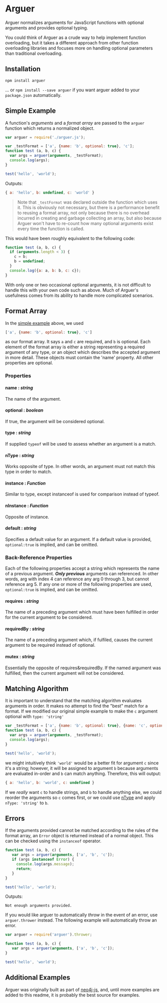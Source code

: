 # Arguer

Arguer normalizes arguments for JavaScript functions with optional arguments and provides optional typing.

You could think of Arguer as a crude way to help implement function overloading, but it takes a different approach from other function overloading libraries and focuses more on handling optional parameters than traditional overloading.

## Installation

```
npm install arguer
```

... or `npm install --save arguer` if you want arguer added to your `package.json` automatically.

## Simple Example

A function's _arguments_ and a _format array_ are passed to the `arguer` function which returns a normalized object.   

```javascript
var arguer = require('./arguer.js');

var _testFormat = ['a', {name: 'b', optional: true}, 'c'];
function test (a, b, c) {
  var args = arguer(arguments, _testFormat);
  console.log(args);
}

test('hello', 'world');
```

Outputs:

```javascript
{ a: 'hello', b: undefined, c: 'world' }
```

> Note that `_testFormat` was declared outside the function which uses it. This is obviously not necessary, but there is a performance benefit to reusing a format array, not only because there is no overhead incurred in creating and garbage collecting an array, but also because Arguer won't have to re-count how many optional arguments exist every time the function is called.

This would have been roughly equivalent to the following code:

```javascript
function test (a, b, c) {
  if (arguments.length < 3) {
    c = b;
    b = undefined;
  }
  console.log({a: a, b: b, c: c});
}
```

With only one or two occasional optional arguments, it is not difficult to handle this with your own code such as above. Much of Arguer's usefulness comes from its ability to handle more complicated scenarios.

## Format Array

In the [simple example](#simple-example) above, we used

```javascript
['a', {name: 'b', optional: true}, 'c']
```

as our format array. It says `a` and `c` are required, and `b` is optional. Each element of the format array is either a string representing a required argument of any type, or an object which describes the accepted argument in more detail. These objects must contain the 'name' property. All other properties are optional.

### Properties

#### name : _string_

The name of the argument.

#### optional : _boolean_

If true, the argument will be considered optional.

#### type : _string_

If supplied `typeof` will be used to assess whether an argument is a match.

#### nType : _string_

Works opposite of type. In other words, an argument must not match this type in order to match.

#### instance : _Function_

Similar to type, except instanceof is used for comparison instead of typeof.

#### nInstance : _Function_

Opposite of instance.

#### default : _string_

Specifies a default value for an argument. If a default value is provided, `optional:true` is implied, and can be omitted.

### Back-Reference Properties

Each of the following properties accept a string which represents the name of a previous argument. ___Only previous___ arguments can referenced. In other words, arg with index 4 can reference any arg 0 through 3, but cannot reference arg 5. If any one or more of the following properties are used, `optional:true` is implied, and can be omitted.

#### requires : _string_

The name of a preceding argument which must have been fulfilled in order for the current argument to be considered.

#### requiredBy : _string_

The name of a preceding argument which, if fulfiled, causes the current argument to be required instead of optional.

#### mutex : _string_

Essentially the opposite of requires&requiredBy. If the named argument was fulfilled, then the current argument will not be considered.

## Matching Algorithm

It is important to understand that the matching algorithm evaluates arguments in order. It makes no attempt to find the "best" match for a format. If we modified our original simple example to make the `c` argument optional with `type: 'string'`

```javascript
var _testFormat = ['a', {name: 'b', optional: true}, {name: 'c', optional: true, type: 'string'}];
function test (a, b, c) {
  var args = arguer(arguments, _testFormat);
  console.log(args);
}

test('hello', 'world');
```

we might intuitively think `'world'` would be a better fit for argument `c` since it's a string; however, it will be assigned to argument `b` because arguments are evaluated in-order and `b` can match anything. Therefore, this will output:

```javascript
{ a: 'hello', b: 'world', c: undefined }
```

If we _really_ want `c` to handle strings, and `b` to handle anything else, we could reorder the arguments so `c` comes first, or we could use [nType](#ntype) and apply `nType: 'string'` to `b`.

## Errors

If the arguments provided cannot be matched according to the rules of the format array, an `Error` object is returned instead of a normal object. This can be checked using the `instanceof` operator.

```javascript
function test (a, b, c) {
   var args = arguer(arguments, ['a', 'b', 'c']);
   if (args instanceof Error) {
     console.log(args.message);
     return;
   }
}

test('hello', 'world');
```

Outputs:

```
Not enough arguments provided.
```

If you would like arguer to automatically _throw_ in the event of an error, use `arguer.thrower` instead. The following example will automatically throw an error.

```javascript
var arguer = require('arguer').thrower;

function test (a, b, c) {
   var args = arguer(arguments, ['a', 'b', 'c']);
}

test('hello', 'world');
```

## Additional Examples

Arguer was originally built as part of [neo4j-js](https://github.com/bretcope/neo4j-js), and, until more examples are added to this readme, it is probably the best source for examples.